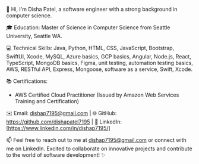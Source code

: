 👋 Hi, I'm Disha Patel, a software engineer with a strong background in computer science. 

🎓 Education: Master of Science in Computer Science from Seattle University, Seattle WA.

💻 Technical Skills:
Java, Python, HTML, CSS, JavaScript, Bootstrap, SwiftUI, Xcode, MySQL, Azure basics, GCP basics, Angular, Node.js, React, TypeScript, MongoDB basics, Figma, unit testing, automation testing basics, AWS, RESTful API, Express, Mongoose, software as a service, Swift, Xcode.

📚 Certifications:
- AWS Certified Cloud Practitioner (Issued by Amazon Web Services Training and Certification)

✉️ Email: dishap7195@gmail.com | 
🌐 GitHub: https://github.com/dishapatel7195 | 
🔗 LinkedIn: [https://www.linkedin.com/in/dishap7195/]

📫 Feel free to reach out to me at dishap7195@gmail.com or connect with me on LinkedIn.
Excited to collaborate on innovative projects and contribute to the world of software development! ✨
